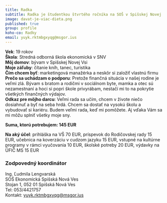 ```yaml
---
title: Radka                  
subtitle: Radka je študentkou štvrtého ročníka na SOŠ v Spišskej Novej Vsi                 
image: davat-je-viac-dieta.png
published: true                   
group: profile
koho-co: Radky
email: yuyk.rktmbgxyqg@msgor.ius
---
```

**Vek**: 19 rokov                           
**Škola**: Stredná odborná škola ekonomická v SNV                        
**Môj domov**: bývam v Spišskej Novej Vsi                         
**Moje záľuby**: čítanie kníh, tanec, turistika                          
**Čím chcem byť**: marketingová manažérka a neskôr si založiť vlastnú firmu                  
**Prečo sa uchádzam o podporu**: Pretože finančná situácia v našej rodine je veľmi zlá. Bývam s bratom a rodičmi v sociálnom byte, mamka a otec sú nezamestnaní a hoci si popri škole privyrábam, nestačí mi to na pokrytie všetkých finančných výdajov.                                 
**Odkaz pre môjho darcu**: Veľmi rada sa učím, chcem v živote niečo dosiahnuť a byť na seba hrdá. Chcem sa dostať na vysokú školu a vybudovať si kariéru. Budem veľmi rada, keď mi pomôžete. Aj vďaka Vám sa mi môžu splniť všetky moje sny.                       

**Suma, ktorú potrebujem: 145 EUR** 

**Na aký účel**: prihláška na VŠ 70 EUR, príspevok do Rodičovskej rady 15 EUR, učebnica na koverzáciu v cudzom jazyku 15 EUR,
vstupné na kultúrne programy v rámci vyučovania 10 EUR, školské potreby 20 EUR, výdavky na ŮFIČ MS 15 EUR

### Zodpovedný koordinátor

Ing. Ľudmila Lengvarská                           
SOŠ Ekonomická Spišská Nová Ves                                 
Stojan 1, 052 01 Spišská Nová Ves                                         
Tel: 053/4421757                                    
Kontakt: <yuyk.rktmbgxyqg@msgor.ius>                         
